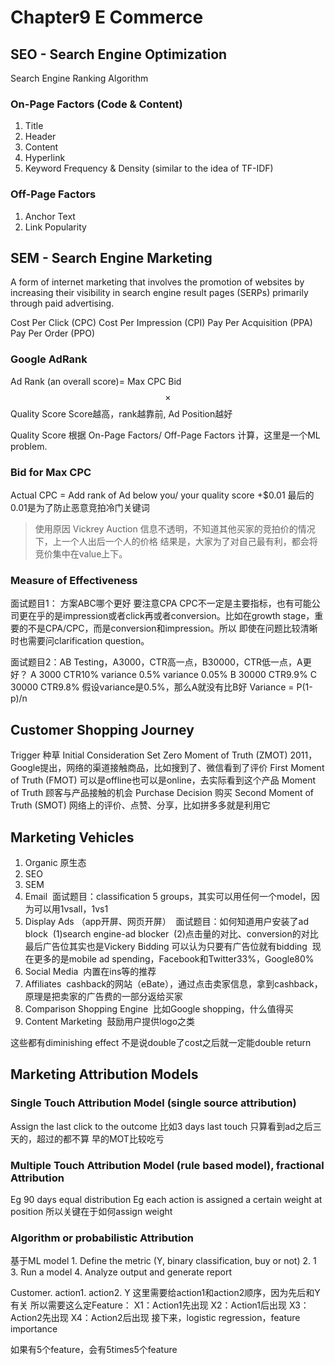 # Chapter9 E Commerce

## SEO - Search Engine Optimization

Search Engine Ranking Algorithm

### On-Page Factors \(Code & Content\)

1. Title
2. Header
3. Content
4. Hyperlink
5. Keyword Frequency & Density \(similar to the idea of TF-IDF\)

### Off-Page Factors

1. Anchor Text
2. Link Popularity 

## SEM - Search Engine Marketing

A form of internet marketing that involves the promotion of websites by increasing their visibility in search engine result pages \(SERPs\) primarily through paid advertising.

Cost Per Click \(CPC\) Cost Per Impression \(CPI\) Pay Per Acquisition \(PPA\) Pay Per Order \(PPO\)

### Google AdRank

Ad Rank \(an overall score\)= Max CPC Bid $$\times$$ Quality Score Score越高，rank越靠前, Ad Position越好

Quality Score 根据 On-Page Factors/ Off-Page Factors 计算，这里是一个ML problem.

### Bid for Max CPC

Actual CPC = Add rank of Ad below you/ your quality score +$0.01 最后的0.01是为了防止恶意竞拍冷门关键词

> 使用原因 Vickrey Auction 信息不透明，不知道其他买家的竞拍价的情况下，上一个人出后一个人的价格 结果是，大家为了对自己最有利，都会将竞价集中在value上下。

### Measure of Effectiveness

面试题目1： 方案ABC哪个更好 要注意CPA CPC不一定是主要指标，也有可能公司更在乎的是impression或者click再或者conversion。比如在growth stage，重要的不是CPA/CPC，而是conversion和impression。所以 即使在问题比较清晰时也需要问clarification question。

面试题目2：AB Testing，A3000，CTR高一点，B30000，CTR低一点，A更好？ A 3000 CTR10% variance 0.5% variance 0.05% B 30000 CTR9.9% C 30000 CTR9.8% 假设variance是0.5%，那么A就没有比B好 Variance = P\(1-p\)/n

## Customer Shopping Journey

Trigger 种草 Initial Consideration Set Zero Moment of Truth \(ZMOT\) 2011，Google提出，网络的渠道接触商品，比如搜到了、微信看到了评价 First Moment of Truth \(FMOT\) 可以是offline也可以是online，去实际看到这个产品 Moment of Truth 顾客与产品接触的机会 Purchase Decision 购买 Second Moment of Truth \(SMOT\) 网络上的评价、点赞、分享，比如拼多多就是利用它

## Marketing Vehicles

1. Organic 原生态
2. SEO
3. SEM
4. Email    面试题目：classification 5 groups，其实可以用任何一个model，因为可以用1vsall，1vs1
5. Display Ads （app开屏、网页开屏）    面试题目：如何知道用户安装了ad block    \(1\)search engine-ad blocker    \(2\)点击量的对比、conversion的对比    最后广告位其实也是Vickery Bidding 可以认为只要有广告位就有bidding    现在更多的是mobile ad spending，Facebook和Twitter33%，Google80%
6. Social Media    内置在ins等的推荐
7. Affiliates    cashback的网站（eBate），通过点击卖家信息，拿到cashback，原理是把卖家的广告费的一部分返给买家
8. Comparison Shopping Engine    比如Google shopping，什么值得买
9. Content Marketing    鼓励用户提供logo之类

这些都有diminishing effect 不是说double了cost之后就一定能double return

## Marketing Attribution Models

### Single Touch Attribution Model \(single source attribution\)

Assign the last click to the outcome 比如3 days last touch 只算看到ad之后三天的，超过的都不算 早的MOT比较吃亏

### Multiple Touch Attribution Model \(rule based model\), fractional Attribution

Eg 90 days equal distribution Eg each action is assigned a certain weight at position 所以关键在于如何assign weight

### Algorithm or probabilistic Attribution

基于ML model 1. Define the metric \(Y, binary classification, buy or not\) 2. 1 3. Run a model 4. Analyze output and generate report

Customer. action1. action2. Y 这里需要给action1和action2顺序，因为先后和Y有关 所以需要这么定Feature： X1：Action1先出现 X2：Action1后出现 X3：Action2先出现 X4：Action2后出现 接下来，logistic regression，feature importance

如果有5个feature，会有5times5个feature

